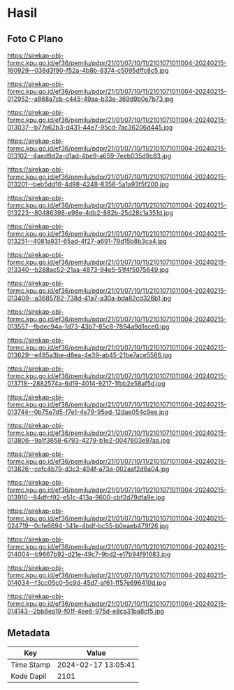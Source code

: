 # Hasil

## Foto C Plano

https://sirekap-obj-formc.kpu.go.id/ef36/pemilu/pdpr/21/01/07/10/11/2101071011004-20240215-160929--038d3f90-f52a-4b8b-8374-c5095dffc8c5.jpg

https://sirekap-obj-formc.kpu.go.id/ef36/pemilu/pdpr/21/01/07/10/11/2101071011004-20240215-012952--a868a7cb-c445-49aa-b33e-369d9b0e7b73.jpg

https://sirekap-obj-formc.kpu.go.id/ef36/pemilu/pdpr/21/01/07/10/11/2101071011004-20240215-013037--b77a62b3-d431-44e7-95cd-7ac36206d445.jpg

https://sirekap-obj-formc.kpu.go.id/ef36/pemilu/pdpr/21/01/07/10/11/2101071011004-20240215-013102--4aed9d2a-d1ad-4be9-a659-7eeb035d9c83.jpg

https://sirekap-obj-formc.kpu.go.id/ef36/pemilu/pdpr/21/01/07/10/11/2101071011004-20240215-013201--beb5dd16-4d98-4248-8358-5a1a93f5f200.jpg

https://sirekap-obj-formc.kpu.go.id/ef36/pemilu/pdpr/21/01/07/10/11/2101071011004-20240215-013223--80486398-e98e-4db2-882b-25d28c1a351d.jpg

https://sirekap-obj-formc.kpu.go.id/ef36/pemilu/pdpr/21/01/07/10/11/2101071011004-20240215-013251--4081a931-65ad-4f27-a691-79d15b8b3ca4.jpg

https://sirekap-obj-formc.kpu.go.id/ef36/pemilu/pdpr/21/01/07/10/11/2101071011004-20240215-013340--b288ac52-21aa-4873-94e5-51f4f5075649.jpg

https://sirekap-obj-formc.kpu.go.id/ef36/pemilu/pdpr/21/01/07/10/11/2101071011004-20240215-013409--a3685782-738d-41a7-a30a-bda82cd326b1.jpg

https://sirekap-obj-formc.kpu.go.id/ef36/pemilu/pdpr/21/01/07/10/11/2101071011004-20240215-013557--fbdec94a-1d73-43b7-85c8-7894a9d1ece0.jpg

https://sirekap-obj-formc.kpu.go.id/ef36/pemilu/pdpr/21/01/07/10/11/2101071011004-20240215-013629--e485a3be-d8ea-4e39-ab45-21be7ace5586.jpg

https://sirekap-obj-formc.kpu.go.id/ef36/pemilu/pdpr/21/01/07/10/11/2101071011004-20240215-013718--2882574a-6d19-4014-9217-1fbb2e58af5d.jpg

https://sirekap-obj-formc.kpu.go.id/ef36/pemilu/pdpr/21/01/07/10/11/2101071011004-20240215-013744--0b75e7d5-f7e1-4e79-95ed-12dae054c9ee.jpg

https://sirekap-obj-formc.kpu.go.id/ef36/pemilu/pdpr/21/01/07/10/11/2101071011004-20240215-013806--9a1f3658-6793-4279-b1e2-0047603e97aa.jpg

https://sirekap-obj-formc.kpu.go.id/ef36/pemilu/pdpr/21/01/07/10/11/2101071011004-20240215-013826--cefc4b79-d3c3-494f-a73a-002aaf2d6a04.jpg

https://sirekap-obj-formc.kpu.go.id/ef36/pemilu/pdpr/21/01/07/10/11/2101071011004-20240215-013910--84dfcf92-e51c-413a-9600-cbf2d79dfa9e.jpg

https://sirekap-obj-formc.kpu.go.id/ef36/pemilu/pdpr/21/01/07/10/11/2101071011004-20240215-024719--0cfe6694-341e-4bdf-bc55-b0eaeb479f26.jpg

https://sirekap-obj-formc.kpu.go.id/ef36/pemilu/pdpr/21/01/07/10/11/2101071011004-20240215-014004--b9667b92-d21e-49c7-9bd2-e17b94f91683.jpg

https://sirekap-obj-formc.kpu.go.id/ef36/pemilu/pdpr/21/01/07/10/11/2101071011004-20240215-014034--f3cc05c0-5c9d-45d7-af61-ff57e696410d.jpg

https://sirekap-obj-formc.kpu.go.id/ef36/pemilu/pdpr/21/01/07/10/11/2101071011004-20240215-014143--2bb8ea19-f01f-4ee6-975d-e8ca31ba8cf5.jpg


## Metadata

| Key        | Value               |
| ---------- | ------------------- |
| Time Stamp | 2024-02-17 13:05:41 |
| Kode Dapil | 2101                |



